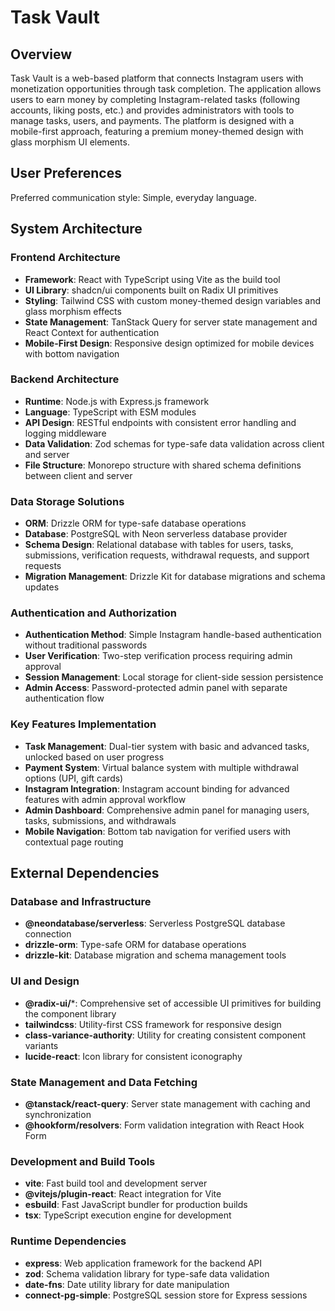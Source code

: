 # Task Vault

## Overview

Task Vault is a web-based platform that connects Instagram users with monetization opportunities through task completion. The application allows users to earn money by completing Instagram-related tasks (following accounts, liking posts, etc.) and provides administrators with tools to manage tasks, users, and payments. The platform is designed with a mobile-first approach, featuring a premium money-themed design with glass morphism UI elements.

## User Preferences

Preferred communication style: Simple, everyday language.

## System Architecture

### Frontend Architecture
- **Framework**: React with TypeScript using Vite as the build tool
- **UI Library**: shadcn/ui components built on Radix UI primitives
- **Styling**: Tailwind CSS with custom money-themed design variables and glass morphism effects
- **State Management**: TanStack Query for server state management and React Context for authentication
- **Mobile-First Design**: Responsive design optimized for mobile devices with bottom navigation

### Backend Architecture
- **Runtime**: Node.js with Express.js framework
- **Language**: TypeScript with ESM modules
- **API Design**: RESTful endpoints with consistent error handling and logging middleware
- **Data Validation**: Zod schemas for type-safe data validation across client and server
- **File Structure**: Monorepo structure with shared schema definitions between client and server

### Data Storage Solutions
- **ORM**: Drizzle ORM for type-safe database operations
- **Database**: PostgreSQL with Neon serverless database provider
- **Schema Design**: Relational database with tables for users, tasks, submissions, verification requests, withdrawal requests, and support requests
- **Migration Management**: Drizzle Kit for database migrations and schema updates

### Authentication and Authorization
- **Authentication Method**: Simple Instagram handle-based authentication without traditional passwords
- **User Verification**: Two-step verification process requiring admin approval
- **Session Management**: Local storage for client-side session persistence
- **Admin Access**: Password-protected admin panel with separate authentication flow

### Key Features Implementation
- **Task Management**: Dual-tier system with basic and advanced tasks, unlocked based on user progress
- **Payment System**: Virtual balance system with multiple withdrawal options (UPI, gift cards)
- **Instagram Integration**: Instagram account binding for advanced features with admin approval workflow
- **Admin Dashboard**: Comprehensive admin panel for managing users, tasks, submissions, and withdrawals
- **Mobile Navigation**: Bottom tab navigation for verified users with contextual page routing

## External Dependencies

### Database and Infrastructure
- **@neondatabase/serverless**: Serverless PostgreSQL database connection
- **drizzle-orm**: Type-safe ORM for database operations
- **drizzle-kit**: Database migration and schema management tools

### UI and Design
- **@radix-ui/***: Comprehensive set of accessible UI primitives for building the component library
- **tailwindcss**: Utility-first CSS framework for responsive design
- **class-variance-authority**: Utility for creating consistent component variants
- **lucide-react**: Icon library for consistent iconography

### State Management and Data Fetching
- **@tanstack/react-query**: Server state management with caching and synchronization
- **@hookform/resolvers**: Form validation integration with React Hook Form

### Development and Build Tools
- **vite**: Fast build tool and development server
- **@vitejs/plugin-react**: React integration for Vite
- **esbuild**: Fast JavaScript bundler for production builds
- **tsx**: TypeScript execution engine for development

### Runtime Dependencies
- **express**: Web application framework for the backend API
- **zod**: Schema validation library for type-safe data validation
- **date-fns**: Date utility library for date manipulation
- **connect-pg-simple**: PostgreSQL session store for Express sessions